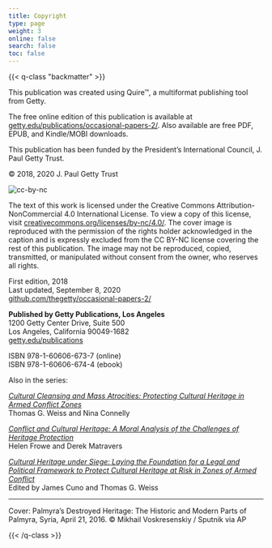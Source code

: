 ```yaml
---
title: Copyright
type: page
weight: 3
online: false
search: false
toc: false
---
```


{{< q-class "backmatter" >}}

This publication was created using Quire™, a multiformat publishing tool from Getty.

The free online edition of this publication is available at [getty.edu/publications/occasional-papers-2/](https://www.getty.edu/publications/occasional-papers-2/). Also available are free PDF, EPUB, and Kindle/MOBI downloads.

This publication has been funded by the President’s International Council, J. Paul Getty Trust.

© 2018, 2020 J. Paul Getty Trust

![cc-by-nc](/img/cc-by-nc.png)

The text of this work is licensed under the Creative Commons Attribution-NonCommercial 4.0 International License. To view a copy of this license, visit [creativecommons.org/licenses/by-nc/4.0/](http://creativecommons.org/licenses/by-nc/4.0/). The cover image is reproduced with the permission of the rights holder acknowledged in the caption and is expressly excluded from the CC BY-NC license covering the rest of this publication. The image may not be reproduced, copied, transmitted, or manipulated without consent from the owner, who reserves all rights.

First edition, 2018<br />
Last updated, September 8, 2020<br />
[github.com/thegetty/occasional-papers-2/](https://github.com/thegetty/occasional-papers-2/)

**Published by Getty Publications, Los Angeles**<br />
1200 Getty Center Drive, Suite 500<br />
Los Angeles, California 90049-1682<br />
[getty.edu/publications](http://www.getty.edu/publications)

ISBN 978-1-60606-673-7 (online)<br />
ISBN 978-1-60606-674-4 (ebook)

Also in the series:

[*Cultural Cleansing and Mass Atrocities: Protecting Cultural Heritage in Armed Conflict Zones*](https://www.getty.edu/publications/occasional-papers-1/) <br />Thomas G. Weiss and Nina Connelly

[*Conflict and Cultural Heritage: A Moral Analysis of the Challenges of Heritage Protection*](https://www.getty.edu/publications/occasional-papers-3/) <br /> Helen Frowe and Derek Matravers

[*Cultural Heritage under Siege: Laying the Foundation for a Legal and Political Framework to Protect Cultural Heritage at Risk in Zones of Armed Conflict*](https://www.getty.edu/publications/occasional-papers-4/) <br />Edited by James Cuno and Thomas G. Weiss

---

Cover: Palmyra’s Destroyed Heritage: The Historic and Modern Parts of Palmyra, Syria, April 21, 2016. © Mikhail Voskresenskiy / Sputnik via AP

{{< /q-class >}}
